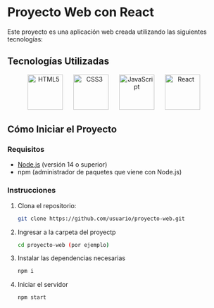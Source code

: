 # Proyecto Web con React

Este proyecto es una aplicación web creada utilizando las siguientes tecnologías:

## Tecnologías Utilizadas

<p align="center">
  <img src="https://upload.wikimedia.org/wikipedia/commons/6/61/HTML5_logo_and_wordmark.svg" alt="HTML5" width="80" height="80" style="margin-right: 20px;"/>
  <img src="https://upload.wikimedia.org/wikipedia/commons/d/d5/CSS3_logo_and_wordmark.svg" alt="CSS3" width="80" height="80" style="margin-right: 20px;"/>
  <img src="https://upload.wikimedia.org/wikipedia/commons/6/6a/JavaScript-logo.png" alt="JavaScript" width="80" height="80" style="margin-right: 20px;"/>
  <img src="https://upload.wikimedia.org/wikipedia/commons/a/a7/React-icon.svg" alt="React" width="80" height="80" style="margin-right: 20px;"/>
</p>

## Cómo Iniciar el Proyecto

### Requisitos

- [Node.js](https://nodejs.org/) (versión 14 o superior)
- npm (administrador de paquetes que viene con Node.js)

### Instrucciones

1. Clona el repositorio:
   ```bash
   git clone https://github.com/usuario/proyecto-web.git
   ```
2. Ingresar a la carpeta del proyectp
   ```bash
   cd proyecto-web (por ejemplo)
   ```
3. Instalar las dependencias necesarias
   ```bash
   npm i
   ```
4. Iniciar el servidor
   ```bash
   npm start
   ```